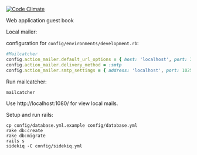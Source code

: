 [![Code Climate](https://codeclimate.com/github/j3ck/guest-book/badges/gpa.svg)](https://codeclimate.com/github/j3ck/guest-book)

Web application guest book


Local mailer:

configuration for `config/environments/development.rb`:

```ruby
#Mailcatcher
config.action_mailer.default_url_options = { host: 'localhost', port: 3000 }
config.action_mailer.delivery_method = :smtp
config.action_mailer.smtp_settings = { address: 'localhost', port: 1025 }
```

Run mailcatcher:
```console
mailcatcher
```

Use http://localhost:1080/ for view local mails.

Setup and run rails:
```console
cp config/database.yml.example config/database.yml
rake db:create
rake db:migrate
rails s
sidekiq -C config/sidekiq.yml
```
